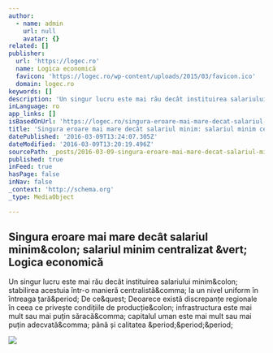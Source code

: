 ```yaml
---
author:
  - name: admin
    url: null
    avatar: {}
related: []
publisher:
  url: 'https://logec.ro'
  name: Logica economică
  favicon: 'https://logec.ro/wp-content/uploads/2015/03/favicon.ico'
  domain: logec.ro
keywords: []
description: 'Un singur lucru este mai rău decât instituirea salariului minim: stabilirea acestuia într-o manieră centralistă, la un nivel uniform în întreaga țară. De ce? Deoarece există discrepanțe regionale în ceea ce privește condițiile de producție: infrastructura este mai mult sau mai puțin săracă, capitalul uman este mai mult sau mai puțin adecvată, până și calitatea ...'
inLanguage: ro
app_links: []
isBasedOnUrl: 'https://logec.ro/singura-eroare-mai-mare-decat-salariul-minim-salariul-minim-centralizat/'
title: 'Singura eroare mai mare decât salariul minim: salariul minim centralizat | Logica economică'
datePublished: '2016-03-09T13:24:07.305Z'
dateModified: '2016-03-09T13:20:19.496Z'
sourcePath: _posts/2016-03-09-singura-eroare-mai-mare-decat-salariul-minim-salariul-minim.md
published: true
inFeed: true
hasPage: false
inNav: false
_context: 'http://schema.org'
_type: MediaObject

---
```

<article style=""><h1>Singura eroare mai mare decât salariul minim&amp;colon; salariul minim centralizat &amp;vert; Logica economică</h1><p>Un singur lucru este mai rău decât instituirea salariului minim&amp;colon; stabilirea acestuia într-o manieră centralistă&amp;comma; la un nivel uniform în întreaga țară&amp;period; De ce&amp;quest; Deoarece există discrepanțe regionale în ceea ce privește condițiile de producție&amp;colon; infrastructura este mai mult sau mai puțin săracă&amp;comma; capitalul uman este mai mult sau mai puțin adecvată&amp;comma; până și calitatea &amp;period;&amp;period;&amp;period;</p><img src="https://i2.wp.com/logec.ro/wp-content/uploads/2015/12/salariul-minim-SUA.jpg?resize=600%2C338" /></article>